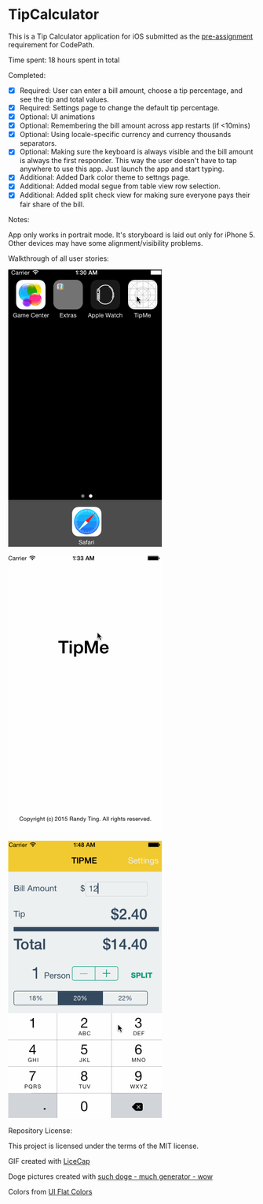 # TipCalculator

This is a Tip Calculator application for iOS submitted as the [pre-assignment](https://gist.github.com/timothy1ee/7747214) requirement for CodePath.

Time spent: 18 hours spent in total

Completed:

* [x] Required: User can enter a bill amount, choose a tip percentage, and see the tip and total values.
* [x] Required: Settings page to change the default tip percentage.
* [x] Optional: UI animations
* [x] Optional: Remembering the bill amount across app restarts (if <10mins)
* [x] Optional: Using locale-specific currency and currency thousands separators.
* [x] Optional: Making sure the keyboard is always visible and the bill amount is always the first responder. This way the user doesn't have to tap anywhere to use this app. Just launch the app and start typing.
* [x] Additional: Added Dark color theme to settngs page.
* [x] Additional: Added modal segue from table view row selection. 
* [x] Additional: Added split check view for making sure everyone pays their fair share of the bill.

Notes:

App only works in portrait mode. It's storyboard is laid out only for iPhone 5.  Other devices may have some alignment/visibility problems.

Walkthrough of all user stories:

![Video Walkthrough of Required User Stories](150827_TipMe_Demo_Required.gif)

![Video Walkthrough of Required User Stories](150827_TipMe_Demo_Optional.gif)

![Video Walkthrough of Required User Stories](150827_TipMe_Demo_Additional.gif)

Repository License:

This project is licensed under the terms of the MIT license.

GIF created with [LiceCap](http://www.cockos.com/licecap/)

Doge pictures created with [such doge - much generator - wow](http://dogr.io/)

Colors from [UI Flat Colors](https://flatuicolors.com/)
